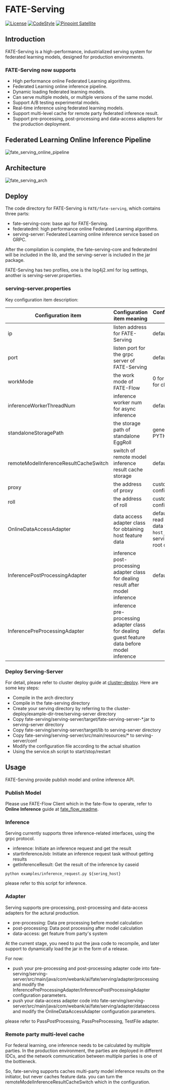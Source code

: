 # FATE-Serving

[![License](https://img.shields.io/badge/License-Apache%202.0-blue.svg)](https://opensource.org/licenses/Apache-2.0)
[![CodeStyle](https://img.shields.io/badge/Check%20Style-google-brightgreen)](https://checkstyle.sourceforge.io/google_style.html)
[![Pinpoint Satellite](https://img.shields.io/endpoint?url=https%3A%2F%2Fscan.sbrella.com%2Fadmin%2Fapi%2Fv1%2Fpinpoint%2Fshield%2Fmmyjona%2FFATE-Serving)](https://github.com/mmyjona/FATE-Serving/pulls)
## Introduction

FATE-Serving is a high-performance, industrialized serving system for federated learning models, designed for production environments.

### FATE-Serving now supports

- High performance online Federated Learning algorithms.
- Federated Learning online inference pipeline.
- Dynamic loading federated learning models.
- Can serve multiple models, or multiple versions of the same model.
- Support A/B testing experimental models.
- Real-time inference using federated learning models.
- Support multi-level cache for remote party federated inference result.
- Support pre-processing, post-processing and data-access adapters for the production deployment.



## Federated Learning Online Inference Pipeline

![fate_serving_online_pipeline](./images/fate_serving_online_pipeline.png)



## Architecture

![fate_serving_arch](./images/fate_serving_arch.png)



## Deploy
The code directory for FATE-Serving is ``FATE/fate-serving``, which contains three parts:

- fate-serving-core: base api for FATE-Serving.
- federatedml: high performance online Federated Learning algorithms. 
- serving-server: Federated Learning online inference service based on GRPC.

After the compilation is complete, the fate-serving-core and federatedml will be included in the lib, and the serving-server is included in the jar package.

FATE-Serving has two profiles, one is the log4j2.xml for log settings, another is serving-server.properties.



### serving-server.properties
Key configuration item description:

| Configuration item | Configuration item meaning | Configuration item value |
| - | - | - |
| ip | listen address for FATE-Serving | default 0.0.0.0 |
| port | listen port for the grpc server of FATE-Serving | default 8000 |
| workMode | the work mode of FATE-Flow | 0 for standalone, 1 for cluster |
| inferenceWorkerThreadNum | inference worker num for async inference | default 10 |
| standaloneStoragePath | the storage path of standalone EggRoll | generally is PYTHONPATH/data |
| remoteModelInferenceResultCacheSwitch | switch of remote model inference result cache storage | default true |
| proxy | the address of proxy | custom configuration |
| roll | the address of roll | custom configuration |
| OnlineDataAccessAdapter | data access adapter class for obtaining host feature data | default TestFile, read host feature data from ``host_data.csv`` on serving-server root directory |
| InferencePostProcessingAdapter| inference post-processing adapter class for dealing result after model inference | default pass |
| InferencePreProcessingAdapter | inference pre-processing adapter class for dealing guest feature data before model inference | default pass |



### Deploy Serving-Server
For detail, please refer to cluster deploy guide at [cluster-deploy](../cluster-deploy). 
Here are some key steps:

- Compile in the arch directory
- Compile in the fate-serving directory
- Create your serving directory by referring to the cluster-deploy/example-dir-tree/serving-server directory
- Copy fate-serving/serving-server/target/fate-serving-server-*.jar to serving-server directory
- Copy fate-serving/serving-server/target/lib to serving-server directory
- Copy fate-serving/serving-server/src/main/resources/* to serving-server/conf
- Modify the configuration file according to the actual situation
- Using the service.sh script to start/stop/restart



## Usage
FATE-Serving provide publish model and online inference API.

### Publish Model

Please use FATE-Flow Client which in the fate-flow to operate, refer to **Online Inference** guide at [fate_flow_readme](../fate_flow/README.md). 



### Inference

Serving currently supports three inference-related interfaces, using the grpc protocol.

- inference: Initiate an inference request and get the result
- startInferenceJob: Initiate an inference request task without getting results
- getInferenceResult: Get the result of the inference by caseid

```shell
python examples/inference_request.py ${sering_host}
```

please refer to this script for inference.



### Adapter

Serving supports pre-processing, post-processing and data-access adapters for the actural production.

- pre-processing: Data pre processing before model calculation
- post-processing: Data post processing after model calculation
- data-access: get feature from party's system

At the current stage, you need to put the java code to recompile, and later support to dynamically load the jar in the form of a release.

For now:

- push your pre-processing and post-processing adapter code into fate-serving/serving-server/src/main/java/com/webank/ai/fate/serving/adapter/processing and modify the InferencePreProcessingAdapter/InferencePostProcessingAdapter configuration parameters.
- push your data-access adapter code into fate-serving/serving-server/src/main/java/com/webank/ai/fate/serving/adapter/dataaccess and modify the OnlineDataAccessAdapter configuration parameters.

please refer to PassPostProcessing, PassPreProcessing, TestFile adapter.



### Remote party multi-level cache

For federal learning, one inference needs to be calculated by multiple parties. In the production environment, the parties are deployed in different IDCs, and the network communication between multiple parties is one of the bottleneck.

So, fate-serving supports caches multi-party model inference results on the initiator, but never caches feature data. you can turn the remoteModelInferenceResultCacheSwitch which in the configuration.
